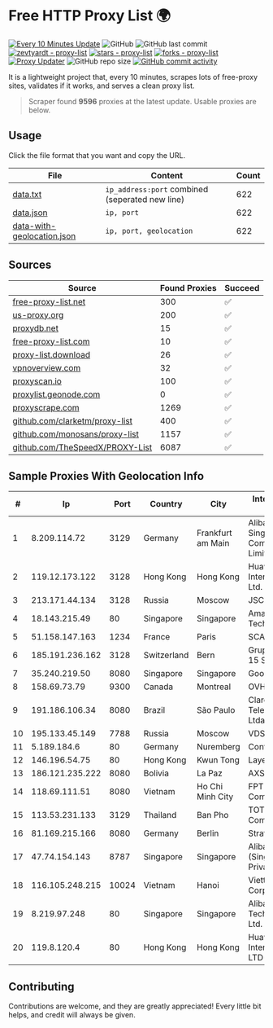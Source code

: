 
# Free HTTP Proxy List 🌍

[![Every 10 Minutes Update](https://github.com/mertguvencli/http-proxy-list/actions/workflows/main.yml/badge.svg?branch=main)](https://github.com/mertguvencli/http-proxy-list/actions/workflows/main.yml)
![GitHub](https://img.shields.io/github/license/mertguvencli/http-proxy-list)
![GitHub last commit](https://img.shields.io/github/last-commit/mertguvencli/http-proxy-list)
[![zevtyardt - proxy-list](https://img.shields.io/static/v1?label=zevtyardt&message=proxy-list&color=blue&logo=github)](https://github.com/zevtyardt/proxy-list "Go to GitHub repo")
[![stars - proxy-list](https://img.shields.io/github/stars/zevtyardt/proxy-list?style=social)](https://github.com/zevtyardt/proxy-list)
[![forks - proxy-list](https://img.shields.io/github/forks/zevtyardt/proxy-list?style=social)](https://github.com/zevtyardt/proxy-list)
[![Proxy Updater](https://github.com/zevtyardt/proxy-list/workflows/Proxy%20Updater/badge.svg)](https://github.com/zevtyardt/proxy-list/actions?query=workflow:"Proxy+Updater")
![GitHub repo size](https://img.shields.io/github/repo-size/zevtyardt/proxy-list)
[![GitHub commit activity](https://img.shields.io/github/commit-activity/m/zevtyardt/proxy-list?logo=commits)](https://github.com/zevtyardt/proxy-list/commits/main)

It is a lightweight project that, every 10 minutes, scrapes lots of free-proxy sites, validates if it works, and serves a clean proxy list.

> Scraper found **9596** proxies at the latest update. Usable proxies are below.

## Usage

Click the file format that you want and copy the URL.

|File|Content|Count|
|----|-------|-----|
|[data.txt](https://raw.githubusercontent.com/mertguvencli/http-proxy-list/main/proxy-list/data.txt)|`ip_address:port` combined (seperated new line)|622|
|[data.json](https://raw.githubusercontent.com/mertguvencli/http-proxy-list/main/proxy-list/data.json)|`ip, port`|622|
|[data-with-geolocation.json](https://raw.githubusercontent.com/mertguvencli/http-proxy-list/main/proxy-list/data-with-geolocation.json)|`ip, port, geolocation`|622|

## Sources

|Source|Found Proxies|Succeed|
|------|-------------|-------|
|[free-proxy-list.net](https://free-proxy-list.net)|300|✅|
|[us-proxy.org](https://www.us-proxy.org)|200|✅|
|[proxydb.net](http://proxydb.net)|15|✅|
|[free-proxy-list.com](https://free-proxy-list.com/?page=&port=&type%5B%5D=http&type%5B%5D=https&up_time=0&search=Search)|10|✅|
|[proxy-list.download](https://www.proxy-list.download/HTTP)|26|✅|
|[vpnoverview.com](https://vpnoverview.com/privacy/anonymous-browsing/free-proxy-servers)|32|✅|
|[proxyscan.io](https://www.proxyscan.io)|100|✅|
|[proxylist.geonode.com](https://proxylist.geonode.com/api/proxy-list?limit=300&page=1&sort_by=lastChecked&sort_type=desc&protocols=http,https)|0|✅|
|[proxyscrape.com](https://api.proxyscrape.com/v2/?request=displayproxies&protocol=http&timeout=10000&country=all&ssl=all&anonymity=all)|1269|✅|
|[github.com/clarketm/proxy-list](https://raw.githubusercontent.com/clarketm/proxy-list/master/proxy-list-raw.txt)|400|✅|
|[github.com/monosans/proxy-list](https://raw.githubusercontent.com/monosans/proxy-list/main/proxies/http.txt)|1157|✅|
|[github.com/TheSpeedX/PROXY-List](https://raw.githubusercontent.com/TheSpeedX/PROXY-List/master/http.txt)|6087|✅|


## Sample Proxies With Geolocation Info

|#|Ip|Port|Country|City|Internet Service Provider|
|-|--|----|-------|----|-------------------------|
|1|8.209.114.72|3129|Germany|Frankfurt am Main|Alibaba.com Singapore E-Commerce Private Limited|
|2|119.12.173.122|3128|Hong Kong|Hong Kong|Huawei International Pte. Ltd.|
|3|213.171.44.134|3128|Russia|Moscow|JSC Comcor|
|4|18.143.215.49|80|Singapore|Singapore|Amazon Technologies Inc.|
|5|51.158.147.163|1234|France|Paris|SCALEWAY|
|6|185.191.236.162|3128|Switzerland|Bern|Grupo Panaglobal 15 S.A|
|7|35.240.219.50|8080|Singapore|Singapore|Google LLC|
|8|158.69.73.79|9300|Canada|Montreal|OVH SAS|
|9|191.186.106.34|8080|Brazil|São Paulo|Claro NXT Telecomunicacoes Ltda|
|10|195.133.45.149|7788|Russia|Moscow|VDS|
|11|5.189.184.6|80|Germany|Nuremberg|Contabo GmbH|
|12|146.196.54.75|80|Hong Kong|Kwun Tong|Layerstack Limited|
|13|186.121.235.222|8080|Bolivia|La Paz|AXS Bolivia S. A.|
|14|118.69.111.51|8080|Vietnam|Ho Chi Minh City|FPT Telecom Company|
|15|113.53.231.133|3129|Thailand|Ban Pho|TOT Public Company Limited|
|16|81.169.215.166|8080|Germany|Berlin|Strato AG|
|17|47.74.154.143|8787|Singapore|Singapore|Alibaba Cloud (Singapore) Private Limited|
|18|116.105.248.215|10024|Vietnam|Hanoi|Viettel Corporation|
|19|8.219.97.248|80|Singapore|Singapore|Alibaba (US) Technology Co., Ltd.|
|20|119.8.120.4|80|Hong Kong|Hong Kong|Huawei International Pte. LTD|



## Contributing

Contributions are welcome, and they are greatly appreciated! Every
little bit helps, and credit will always be given.

